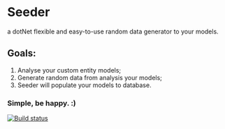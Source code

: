 # Seeder
a dotNet flexible and easy-to-use random data generator to your models.

## Goals:
1. Analyse your custom entity models;
2. Generate random data from analysis your models;
3. Seeder will populate your models to database.

### Simple, be happy. :)

[![Build status](https://ci.appveyor.com/api/projects/status/0vuo0v1835v782f2?svg=true)](https://ci.appveyor.com/project/Britz/seeder)
